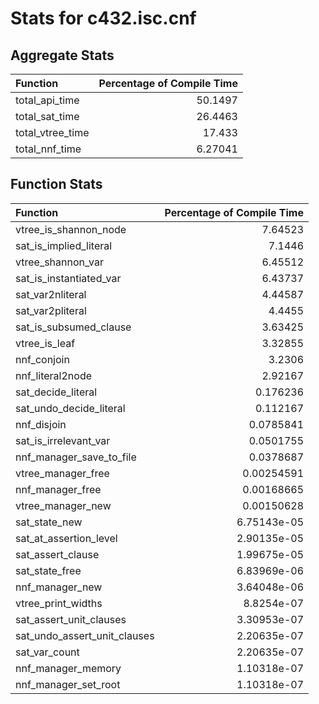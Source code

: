 # Stats for c432.isc.cnf

## Aggregate Stats
| Function         |   Percentage of Compile Time |
|:-----------------|-----------------------------:|
| total_api_time   |                     50.1497  |
| total_sat_time   |                     26.4463  |
| total_vtree_time |                     17.433   |
| total_nnf_time   |                      6.27041 |

## Function Stats
| Function                     |   Percentage of Compile Time |
|:-----------------------------|-----------------------------:|
| vtree_is_shannon_node        |                  7.64523     |
| sat_is_implied_literal       |                  7.1446      |
| vtree_shannon_var            |                  6.45512     |
| sat_is_instantiated_var      |                  6.43737     |
| sat_var2nliteral             |                  4.44587     |
| sat_var2pliteral             |                  4.4455      |
| sat_is_subsumed_clause       |                  3.63425     |
| vtree_is_leaf                |                  3.32855     |
| nnf_conjoin                  |                  3.2306      |
| nnf_literal2node             |                  2.92167     |
| sat_decide_literal           |                  0.176236    |
| sat_undo_decide_literal      |                  0.112167    |
| nnf_disjoin                  |                  0.0785841   |
| sat_is_irrelevant_var        |                  0.0501755   |
| nnf_manager_save_to_file     |                  0.0378687   |
| vtree_manager_free           |                  0.00254591  |
| nnf_manager_free             |                  0.00168665  |
| vtree_manager_new            |                  0.00150628  |
| sat_state_new                |                  6.75143e-05 |
| sat_at_assertion_level       |                  2.90135e-05 |
| sat_assert_clause            |                  1.99675e-05 |
| sat_state_free               |                  6.83969e-06 |
| nnf_manager_new              |                  3.64048e-06 |
| vtree_print_widths           |                  8.8254e-07  |
| sat_assert_unit_clauses      |                  3.30953e-07 |
| sat_undo_assert_unit_clauses |                  2.20635e-07 |
| sat_var_count                |                  2.20635e-07 |
| nnf_manager_memory           |                  1.10318e-07 |
| nnf_manager_set_root         |                  1.10318e-07 |